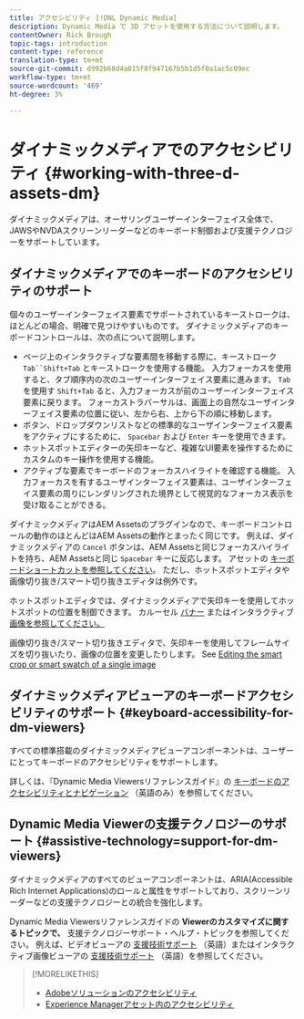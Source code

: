 ```yaml
---
title: アクセシビリティ [!DNL Dynamic Media]
description: Dynamic Media で 3D アセットを使用する方法について説明します。
contentOwner: Rick Brough
topic-tags: introduction
content-type: reference
translation-type: tm+mt
source-git-commit: d992b68d4a015f8f947167b5b1d5f0a1ac5c09ec
workflow-type: tm+mt
source-wordcount: '469'
ht-degree: 3%

---
```



# ダイナミックメディアでのアクセシビリティ {#working-with-three-d-assets-dm}

ダイナミックメディアは、オーサリングユーザーインターフェイス全体で、JAWSやNVDAスクリーンリーダーなどのキーボード制御および支援テクノロジーをサポートしています。

## ダイナミックメディアでのキーボードのアクセシビリティのサポート

個々のユーザーインターフェイス要素でサポートされているキーストロークは、ほとんどの場合、明確で見つけやすいものです。 ダイナミックメディアのキーボードコントロールは、次の点について説明します。

* ページ上のインタラクティブな要素間を移動する際に、キーストローク `Tab``Shift+Tab` とキーストロークを使用する機能。
入力フォーカスを使用すると、タブ順序内の次のユーザーインターフェイス要素に進みます。 `Tab` を使用す `Shift+Tab` ると、入力フォーカスが前のユーザーインターフェイス要素に戻ります。
フォーカストラバーサルは、画面上の自然なユーザインターフェイス要素の位置に従い、左から右、上から下の順に移動します。
* ボタン、ドロップダウンリストなどの標準的なユーザインターフェイス要素をアクティブにするために、 `Spacebar` および `Enter` キーを使用できます。
* ホットスポットエディターの矢印キーなど、複雑なUI要素を操作するためにカスタムのキー操作を使用する機能。
* アクティブな要素でキーボードのフォーカスハイライトを確認する機能。 入力フォーカスを有するユーザインターフェイス要素は、ユーザインターフェイス要素の周りにレンダリングされた境界として視覚的なフォーカス表示を受け取ることができる。

ダイナミックメディアはAEM Assetsのプラグインなので、キーボードコントロールの動作のほとんどはAEM Assetsの動作とまったく同じです。 例えば、ダイナミックメディアの `Cancel` ボタンは、AEM Assetsと同じフォーカスハイライトを持ち、AEM Assetsと同じ `Spacebar` キーに反応します。 アセットの [キーボードショートカットを参照してください](/help/assets/accessibility.md#keyboard-shortcuts)。 ただし、ホットスポットエディタや画像切り抜き/スマート切り抜きエディタは例外です。

<!-- Keyboarding is the same because Dynamic Media is using the same UI library (Coral 3 (AEM 6.5) or Coral Spectrum (in Skyline)) as entire AEM Assets.  -->

ホットスポットエディタでは、ダイナミックメディアで矢印キーを使用してホットスポットの位置を制御できます。 カルーセル [バナー](/help/assets/dynamic-media/carousel-banners.md##adding-hotspots-or-image-maps-to-an-image-banner) またはインタラクティブ [画像を参照してください。](/help/assets/dynamic-media/interactive-images.md#adding-hotspots-to-an-image-banner)

画像切り抜き/スマート切り抜きエディタで、矢印キーを使用してフレームサイズを切り抜いたり、画像の位置を変更したりします。 See [Editing the smart crop or smart swatch of a single image](/help/assets/dynamic-media/image-profiles.md#editing-the-smart-crop-or-smart-swatch-of-a-single-image)

<!-- I think we should definitely mention this in the DM-specific area of documentation for keyboard support. -->

<!-- I would not get into much of details of specific keyboard support logic of these editors. One of the reasons - chances are that accessibility support will receive Phase2-like attention, with more holistic approach. -->

## ダイナミックメディアビューアのキーボードアクセシビリティのサポート {#keyboard-accessibility-for-dm-viewers}

すべての標準搭載のダイナミックメディアビューアコンポーネントは、ユーザーにとってキーボードのアクセシビリティをサポートします。

詳しくは、『Dynamic Media Viewersリファレンスガイド』の [キーボードのアクセシビリティとナビゲーション](https://docs.adobe.com/content/help/en/dynamic-media-developer-resources/library/c-keyboard-accessibility.html) （英語のみ）を参照してください。

## Dynamic Media Viewerの支援テクノロジーのサポート {#assistive-technology=support-for-dm-viewers}

ダイナミックメディアのすべてのビューアコンポーネントは、ARIA(Accessible Rich Internet Applications)のロールと属性をサポートしており、スクリーンリーダーなどの支援テクノロジーとの統合を強化します。

Dynamic Media Viewersリファレンスガイドの **Viewerのカスタマイズに関するトピックで、** 支援テクノロジーサポート・ヘルプ・トピックを参照してください。 例えば、ビデオビューアの [支援技術サポート](https://docs.adobe.com/content/help/en/dynamic-media-developer-resources/library/viewers-aem-assets-dmc/video/r-html5-video-viewer-20-assistive.html) （英語）またはインタラクティブ画像ビューアの [支援技術サポート](https://experienceleague.adobe.com/docs/dynamic-media-developer-resources/library/viewers-for-aem-assets-only/interactive-images/c-html5-aem-interactive-image-assistive.html?lang=en#viewers-for-aem-assets-only) （英語）を参照してください。

>[!MORELIKETHIS]
>
>* [Adobeソリューションのアクセシビリティ](https://www.adobe.com/accessibility.html)
>* [Experience Managerアセット内のアクセシビリティ](/help/assets/dynamic-media/accessibility-dm.md)

